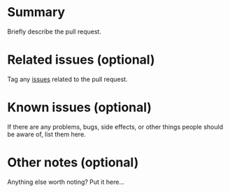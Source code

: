 # Summary

Briefly describe the pull request.

# Related issues (optional)

Tag any [issues](https://github.com/ContextLab/chatify/issues) related to the pull request.

# Known issues (optional)

If there are any problems, bugs, side effects, or other things people should be aware of, list them here.

# Other notes (optional)

Anything else worth noting?  Put it here...
